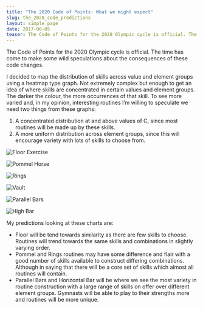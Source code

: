 ```yaml
---
title: "The 2020 Code of Points: What we might expect"
slug: the_2020_code_predictions
layout: simple_page
date: 2017-06-05
teaser: The Code of Points for the 2020 Olympic cycle is official. The time has come to make some wild speculations about the consequences of these code changes.
---
```


The Code of Points for the 2020 Olympic cycle is official. The time has come to make some wild speculations about the consequences of these code changes.

I decided to map the distribution of skills across value and element groups using a heatmap type graph. Not extremely complex but enough to get an idea of where skills are concentrated in certain values and element groups. The darker the colour, the more occurrences of that skill. To see more varied and, in my opinion, interesting routines I’m willing to speculate we need two things from these graphs:

1. A concentrated distribution at and above values of C, since most routines will be made up by these skills.
2. A more uniform distribution across element groups, since this will encourage variety with lots of skills to choose from.

![Floor Exercise](/graphs/fx.svg)

![Pommel Horse](/graphs/ph.svg)

![Rings](/graphs/sr.svg)

![Vault](/graphs/vt.svg)

![Parallel Bars](/graphs/pb.svg)

![High Bar](/graphs/hb.svg)

My predictions looking at these charts are:

- Floor will be tend towards similarity as there are few skills to choose. Routines will trend towards the same skills and combinations in slightly varying order.
- Pommel and Rings routines may have some difference and flair with a good number of skills available to construct differing combinations. Although in saying that there will be a core set of skills which almost all routines will contain.
- Parallel Bars and Horizontal Bar will be where we see the most variety in routine construction with a large range of skills on offer over different element groups. Gymnasts will be able to play to their strengths more and routines will be more unique.
